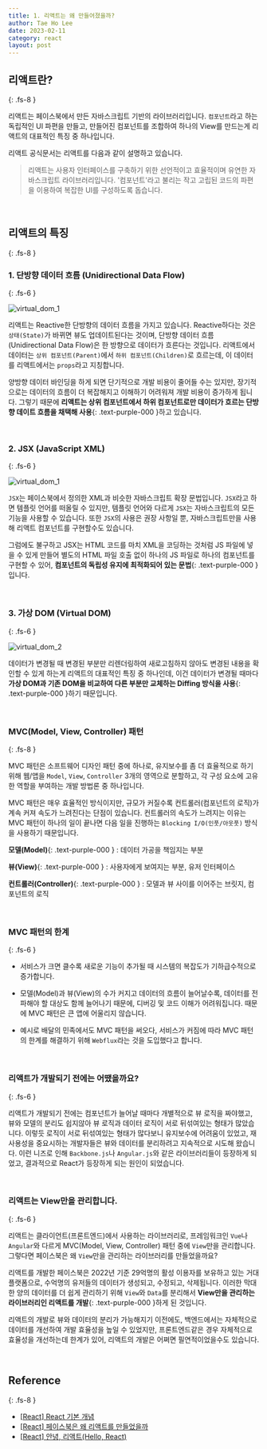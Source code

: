 ```yaml
---
title: 1. 리액트는 왜 만들어졌을까?
author: Tae Ho Lee
date: 2023-02-11
category: react
layout: post
---
```


## 리액트란?
{: .fs-8 }

리액트는 페이스북에서 만든 자바스크립트 기반의 라이브러리입니다. `컴포넌트`라고 하는 독립적인 UI 파편을 만들고, 만들어진 컴포넌트를 조합하여 하나의 View를 만드는게 리액트의 대표적인 특징 중 하나입니다.

리액트 공식문서는 리액트를 다음과 같이 설명하고 있습니다.

> 리액트는 사용자 인터페이스를 구축하기 위한 선언적이고 효율적이며 유연한 자바스크립트 라이브러리입니다. '컴포넌트'라고 불리는 작고 고립된 코드의 파편을 이용하여 복잡한 UI를 구성하도록 돕습니다.

&nbsp;

## 리액트의 특징
{: .fs-8 }

### 1. 단방향 데이터 흐름 (Unidirectional Data Flow)
{: .fs-6 }

![virtual_dom_1](../assets/gitbook/images/react_start_1.png)

리액트는 Reactive한 단방향의 데이터 흐름을 가지고 있습니다. Reactive하다는 것은 `상태(State)`가 바뀌면 뷰도 업데이트된다는 것이며, 단방향 데이터 흐름(Unidirectional Data Flow)은 한 방향으로 데이터가 흐른다는 것입니다. 리액트에서 데이터는 `상위 컴포넌트(Parent)`에서 `하위 컴포넌트(Children)`로 흐르는데, 이 데이터를 리액트에서는 `props`라고 지칭합니다.

양방향 데이터 바인딩을 하게 되면 단기적으로 개발 비용이 줄어들 수는 있지만, 장기적으로는 데이터의 흐름이 더 복잡해지고 이해하기 어려워져 개발 비용이 증가하게 됩니다. 그렇기 때문에 **리액트는 상위 컴포넌트에서 하위 컴포넌트로만 데이터가 흐르는 단방향 데이트 흐름을 채택해 사용**{: .text-purple-000 }하고 있습니다.

&nbsp;

### 2. JSX (JavaScript XML)
{: .fs-6 }

![virtual_dom_1](../assets/gitbook/images/react_start_2.png)

`JSX`는 페이스북에서 정의한 XML과 비슷한 자바스크립트 확장 문법입니다. `JSX`라고 하면 템플릿 언어를 떠올릴 수 있지만, 템플릿 언어와 다르게 `JSX`는 자바스크립트의 모든 기능을 사용할 수 있습니다. 또한 `JSX`의 사용은 권장 사항일 뿐, 자바스크립트만을 사용해 리액트 컴포넌트를 구현할수도 있습니다.

그럼에도 불구하고 JSX는 HTML 코드를 마치 XML을 코딩하는 것처럼 JS 파일에 넣을 수 있게 만들어 별도의 HTML 파일 호출 없이 하나의 JS 파일로 하나의 컴포넌트를 구현할 수 있어, **컴포넌트의 독립성 유지에 최적화되어 있는 문법**{: .text-purple-000 }입니다.

&nbsp;

### 3. 가상 DOM (Virtual DOM)
{: .fs-6 }

![virtual_dom_2](../assets/gitbook/images/virtual_dom_2.png)

데이터가 변경될 때 변경된 부분만 리렌더링하여 새로고침하지 않아도 변경된 내용을 확인할 수 있게 하는게 리액트의 대표적인 특징 중 하나인데, 이건 데이터가 변경될 때마다 **가상 DOM과 기존 DOM을 비교하여 다른 부분만 교체하는 Diffing 방식을 사용**{: .text-purple-000 }하기 때문입니다.

&nbsp;

### MVC(Model, View, Controller) 패턴
{: .fs-8 }

MVC 패턴은 소프트웨어 디자인 패턴 중에 하나로, 유지보수를 좀 더 효율적으로 하기위해 웹/앱을 `Model`, `View`, `Controller` 3개의 영역으로 분할하고, 각 구성 요소에 고유한 역할을 부여하는 개발 방법론 중 하나입니다.

MVC 패턴은 매우 효율적인 방식이지만, 규모가 커질수록 컨트롤러(컴포넌트의 로직)가 계속 커져 속도가 느려진다는 단점이 있습니다. 컨트롤러의 속도가 느려지는 이유는 MVC 패턴이 하나의 일이 끝나면 다음 일을 진행하는 `Blocking I/O(인풋/아웃풋)` 방식을 사용하기 때문입니다.

**모델(Model)**{: .text-purple-000 } : 데이터 가공을 책임지는 부분

**뷰(View)**{: .text-purple-000 } : 사용자에게 보여지는 부분, 유저 인터페이스

**컨트롤러(Controller)**{: .text-purple-000 } : 모델과 뷰 사이를 이어주는 브릿지, 컴포넌트의 로직

&nbsp;

### MVC 패턴의 한계
{: .fs-6 }

- 서비스가 크면 클수록 새로운 기능이 추가될 때 시스템의 복잡도가 기하급수적으로 증가합니다.

- 모델(Model)과 뷰(View)의 수가 커지고 데이터의 흐름이 늘어날수록, 데이터를 전파해야 할 대상도 함께 늘어나기 때문에, 디버깅 및 코드 이해가 어려워집니다. 때문에 MVC 패턴은 큰 앱에 어울리지 않습니다.

- 예시로 배달의 민족에서도 MVC 패턴을 써오다, 서비스가 커짐에 따라 MVC 패턴의 한계를 해결하기 위해 `Webflux`라는 것을 도입했다고 합니다.

&nbsp;

### 리액트가 개발되기 전에는 어땠을까요?
{: .fs-6 }

리액트가 개발되기 전에는 컴포넌트가 늘어날 때마다 개별적으로 뷰 로직을 짜야했고, 
뷰와 모델의 분리도 쉽지않아 뷰 로직과 데이터 로직이 서로 뒤섞여있는 형태가 많았습니다. 이렇듯 로직이 서로 뒤섞여있는 형태가 많다보니 유지보수에 어려움이 있었고, 재사용성을 중요시하는 개발자들은 뷰와 데이터를 분리하려고 지속적으로 시도해 왔습니다. 이런 니즈로 인해 `Backbone.js`나 `Angular.js`와 같은 라이브러리들이 등장하게 되었고, 결과적으로 React가 등장하게 되는 원인이 되었습니다.

&nbsp;

### 리액트는 View만을 관리합니다.
{: .fs-6 }

리액트는 클라이언트(프론트엔드)에서 사용하는 라이브러리로, 프레임워크인 `Vue`나 `Angular`와 다르게 MVC(Model, View, Controller) 패턴 중에 `View`만을 관리합니다. 그렇다면 페이스북은 왜 `View`만을 관리하는 라이브러리를 만들었을까요?

리액트를 개발한 페이스북은 2022년 기준 29억명의 활성 이용자를 보유하고 있는 거대 플랫폼으로, 수억명의 유저들의 데이터가 생성되고, 수정되고, 삭제됩니다. 이러한 막대한 양의 데이터를 더 쉽게 관리하기 위해 `View`와 `Data`를 분리해서 **View만을 관리하는 라이브러리인 리액트를 개발**{: .text-purple-000 }하게 된 것입니다.

리액트의 개발로 뷰와 데이터의 분리가 가능해지기 이전에도, 백엔드에서는 자체적으로 데이터를 개선하여 개발 효율성을 높일 수 있었지만, 프론트엔드같은 경우 자체적으로 효율성을 개선하는데 한계가 있어, 리액트의 개발은 어쩌면 필연적이었을수도 있습니다.

&nbsp;

## Reference
{: .fs-8 }

- [[React] React 기본 개념](https://velog.io/@kim-jaemin420/React-%EA%B8%B0%EB%B3%B8-%EA%B0%9C%EB%85%90)
- [[React] 페이스북은 왜 리액트를 만들었을까](https://velog.io/@sunaaank/why-facebook-makes-react)
- [[React] 안녕, 리액트(Hello, React)](https://blog.gaerae.com/2016/04/hello-react.html)

&nbsp;

<script src="https://utteranc.es/client.js"
        repo="xxdevbosa/blog"
        issue-term="pathname"
        label="blog"
        theme="github-light"
        crossorigin="anonymous"
        async>
</script>